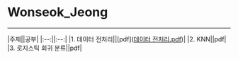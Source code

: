 # Wonseok_Jeong

---
|주제||공부|
|:--:||:--:|
|1. 데이터 전처리||[pdf]([데이터 전처리.pdf](https://github.com/Sejong-Kaggle-Study-3rd/Wonseok_Jeong/files/6168865/default.pdf))|
|2. KNN||pdf|
|3. 로지스틱 회귀 분류||pdf|

